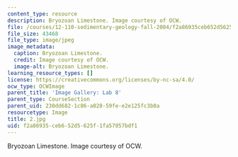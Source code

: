```yaml
---
content_type: resource
description: Bryozoan Limestone. Image courtesy of OCW.
file: /courses/12-110-sedimentary-geology-fall-2004/f2a86935ceb652d5625f1fa57057bdf1_2.jpg
file_size: 43468
file_type: image/jpeg
image_metadata:
  caption: Bryozoan Limestone.
  credit: Image courtesy of OCW.
  image-alt: Bryozoan Limestone.
learning_resource_types: []
license: https://creativecommons.org/licenses/by-nc-sa/4.0/
ocw_type: OCWImage
parent_title: 'Image Gallery: Lab 8'
parent_type: CourseSection
parent_uid: 230dd682-1c86-a028-59fe-e2e125fc3b0a
resourcetype: Image
title: 2.jpg
uid: f2a86935-ceb6-52d5-625f-1fa57057bdf1
---
```

Bryozoan Limestone. Image courtesy of OCW.